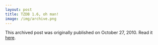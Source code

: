 ```yaml
---
layout: post
title: TZDB 1.6, oh man!
image: /img/archive.png
---
```

This archived post was originally published on October 27, 2010. Read it [here](/alex.ciobanu.org/index9d87.html).
